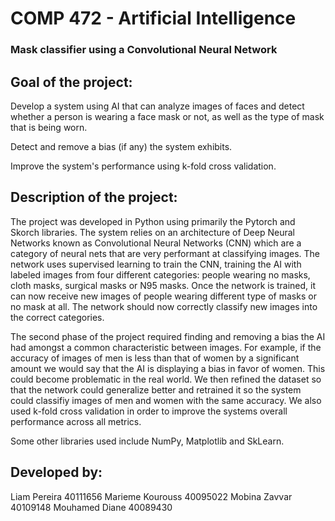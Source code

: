 # COMP 472 -  Artificial Intelligence

### Mask classifier using a Convolutional Neural Network

   ## Goal of the project:

Develop a system using AI that can analyze images of faces and detect whether a person is wearing a face mask or not, as well as the type of mask that is being worn.

Detect and remove a bias (if any) the system exhibits.

Improve the system's performance using k-fold cross validation.

   ## Description of the project:
   
The project was developed in Python using primarily the Pytorch and Skorch libraries. The system relies on an architecture of Deep Neural Networks known as Convolutional Neural Networks (CNN) which are a category of neural nets that are very performant at classifying images. The network uses supervised learning to train the CNN, training the AI with labeled images from four different categories: people wearing no masks, cloth masks, surgical masks or N95 masks. Once the network is trained, it can now receive new images of people wearing different type of masks or no mask at all. The network should now correctly classify new images into the correct categories.

The second phase of the project required finding and removing a bias the AI had amongst a common characteristic between images. For example, if the accuracy of images of men is less than that of women by a significant amount we would say that the AI is displaying a bias in favor of women. This could become problematic in the real world. We then refined the dataset so that the network could generalize better and retrained it so the system could classifiy images of men and women with the same accuracy. We also used k-fold cross validation in order to improve the systems overall performance across all metrics.

Some other libraries used include NumPy, Matplotlib and SkLearn.
   
   
   ## Developed by:
   
Liam Pereira 40111656
Marieme Kourouss 40095022
Mobina Zavvar 40109148
Mouhamed Diane 40089430
